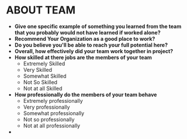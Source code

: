 # ABOUT TEAM
- **Give one specific example of something you learned from the team that you probably would not have learned if worked alone?**
- **Recommend Your Organization as a good place to work?**
- **Do you believe you'll be able to reach your full potential here?**
- **Overall, how effectively did your team work together in project?**
- **How skilled at there jobs are the members of your team**
  - Extremely Skilled
  - Very Skilled
  - Somewhat Skilled
  - Not So Skilled
  - Not at all Skilled 
- **How professionally do the members of your team behave** 
  - Extremely professionally
  - Very professionally
  - Somewhat professionally
  - Not so professionally
  - Not at all professionally 
-   

